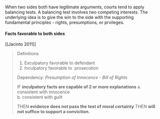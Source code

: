 When two sides both have legitimate arguments, courts tend to apply balancing tests. A balancing test involves two competing interests. The underlying idea is to give the win to the side with the supporting fundamental principles - rights, presumptions, or prvileges. 

####  Facts favorable to both sides
[[Jacinto 2011]]

> Definitions
> 	1. Exculpatory favorable to defendant
> 	2. Inculpatory favorable to  prosecution
> 
> Dependency: *Presumption of Innocence - Bill of Rights*
> 	
> IF **inculpatory facts are capable of 2 or more explanations**
> 	a. consistent with innocence  
> 	b. consistent with guilt
> 	
> THEN **evidence does not pass the test of moral certainty**
> THEN **will not suffice to support a conviction.**

